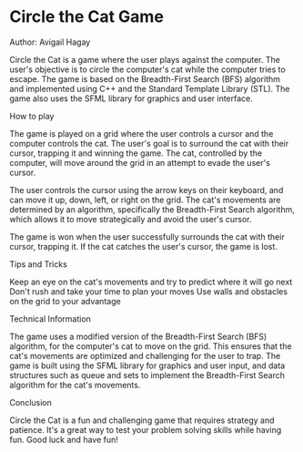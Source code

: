 # Circle the Cat Game
Author: Avigail Hagay

Circle the Cat is a game where the user plays against the computer. The user's objective is to circle the computer's cat while the computer tries to escape. The game is based on the Breadth-First Search (BFS) algorithm and implemented using C++ and the Standard Template Library (STL). The game also uses the SFML library for graphics and user interface.

How to play

The game is played on a grid where the user controls a cursor and the computer controls the cat. The user's goal is to surround the cat with their cursor, trapping it and winning the game. The cat, controlled by the computer, will move around the grid in an attempt to evade the user's cursor.

The user controls the cursor using the arrow keys on their keyboard, and can move it up, down, left, or right on the grid. The cat's movements are determined by an algorithm, specifically the Breadth-First Search algorithm, which allows it to move strategically and avoid the user's cursor.

The game is won when the user successfully surrounds the cat with their cursor, trapping it. If the cat catches the user's cursor, the game is lost.

Tips and Tricks

Keep an eye on the cat's movements and try to predict where it will go next
Don't rush and take your time to plan your moves
Use walls and obstacles on the grid to your advantage

Technical Information

The game uses a modified version of the Breadth-First Search (BFS) algorithm, for the computer's cat to move on the grid. This ensures that the cat's movements are optimized and challenging for the user to trap.
The game is built using the SFML library for graphics and user input, and data structures such as queue and sets to implement the Breadth-First Search algorithm for the cat's movements.

Conclusion

Circle the Cat is a fun and challenging game that requires strategy and patience. It's a great way to test your problem solving skills while having fun. Good luck and have fun!



